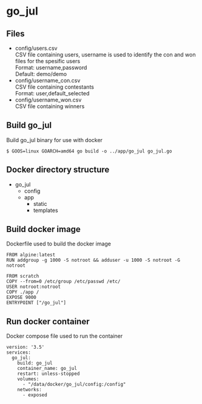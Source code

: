 # go_jul

## Files
- config/users.csv  
CSV file containing users, username is used to identify the con and won files for the spesific users  
Format: username,password  
Default: demo/demo  
- config/username_con.csv  
CSV file containing contestants  
Format: user,default_selected  
- config/username_won.csv  
CSV file containing winners  

## Build go_jul
Build go_jul binary for use with docker
```
$ GOOS=linux GOARCH=amd64 go build -o ../app/go_jul go_jul.go
```

## Docker directory structure
- go_jul
  - config
  - app
    - static
    - templates

## Build docker image
Dockerfile used to build the docker image
```
FROM alpine:latest
RUN addgroup -g 1000 -S notroot && adduser -u 1000 -S notroot -G notroot

FROM scratch
COPY --from=0 /etc/group /etc/passwd /etc/
USER notroot:notroot
COPY ./app /
EXPOSE 9000
ENTRYPOINT ["/go_jul"]
```

## Run docker container
Docker compose file used to run the container
```
version: '3.5'
services:
  go_jul:
    build: go_jul
    container_name: go_jul
    restart: unless-stopped
    volumes:
      - "/data/docker/go_jul/config:/config"
    networks:
      - exposed
```
